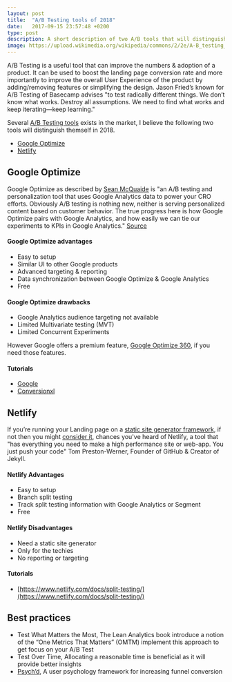 ```yaml
---
layout: post
title:  "A/B Testing tools of 2018"
date:   2017-09-15 23:57:48 +0200
type: post
description: A short description of two A/B tools that will distinguish themselves in 2018
image: https://upload.wikimedia.org/wikipedia/commons/2/2e/A-B_testing_example.png
---
```


A/B Testing is a useful tool that can improve the numbers & adoption of a product. It can be used to boost the landing page conversion rate and more importantly to improve the overall User Experience of the product by adding/removing features or simplifying the design.
Jason Fried’s known for A/B Testing of Basecamp advises "to test radically different things. We don’t know what works. Destroy all assumptions. We need to find what works and keep iterating—keep learning."

Several [A/B Testing tools](https://conversion-rate-experts.com/split-testing-software/) exists in the market, I believe the following two tools will distinguish themself in 2018.
- [Google Optimize](https://www.google.com/analytics/optimize)
- [Netlify](https://www.netlify.com)

## Google Optimize
Google Optimize as described by [Sean McQuaide](https://twitter.com/seanmcquaide) is "an A/B testing and personalization tool that uses Google Analytics data to power your CRO efforts. Obviously A/B testing is nothing new, neither is serving personalized content based on customer behavior. The true progress here is how Google Optimize pairs with Google Analytics, and how easily we can tie our experiments to KPIs in Google Analytics." [Source](http://online-behavior.com/testing/google-optimize)

#### Google Optimize advantages
  - Easy to setup 
  - Similar UI to other Google products
  - Advanced targeting & reporting
  - Data synchronization between Google Optimize & Google Analytics
  - Free

#### Google Optimize drawbacks
  - Google Analytics audience targeting not available
  - Limited Multivariate testing (MVT)
  - Limited Concurrent Experiments

However Google offers a premium feature, [Google Optimize 360](https://www.google.com/analytics/optimize/compare/),  if you need those features.

#### Tutorials
  - [Google](https://support.google.com/360suite/optimize/answer/7012154)
  - [Conversionxl](https://conversionxl.com/blog/google-optimize/)


## Netlify

If you’re running your Landing page on a [static site generator framework](https://www.staticgen.com/), if not then you might [consider it](https://www.netlify.com/blog/2016/05/18/9-reasons-your-site-should-be-static/), chances you've heard of Netlify, a tool that "has everything you need to make a high performance site or web-app. You just push your code" Tom Preston-Werner, Founder of GitHub & Creator of Jekyll.

#### Netlify Advantages
  - Easy to setup
  - Branch split testing
  - Track split testing information with Google Analytics or Segment
  - Free

#### Netlify Disadvantages
  - Need a static site generator
  - Only for the techies
  - No reporting or targeting

#### Tutorials
  - [https://www.netlify.com/docs/split-testing/](https://www.netlify.com/docs/split-testing/)


## Best practices
  - Test What Matters the Most, The Lean Analytics book introduce a notion of the “One Metrics That Matters” (OMTM) implement this approach to get focus on your A/B Test 
  - Test Over Time, Allocating a reasonable time is beneficial as it will provide better insights
  - [Psych’d](http://andrewchen.co/psychd-funnel-conversion), A user psychology framework for increasing funnel conversion
		
